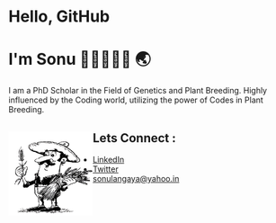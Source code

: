 # Hello, GitHub

# I'm Sonu 👋🏾:scientist::ear_of_rice: :earth_asia:

I am a PhD Scholar in the Field of Genetics and Plant Breeding. Highly influenced by the Coding world, utilizing the power of Codes in Plant Breeding.

## **Lets Connect** : <img align="left" width="150" height="150" src="https://github.com/sonulangaya/sonulangaya/blob/master/Breeder.png?raw=true"></a>
- <a href="https://www.linkedin.com/in/sonulangaya/">LinkedIn</a>   
- <a href="https://www.twitter.com/sonulangaya/">Twitter</a>   
- <sonulangaya@yahoo.in>

